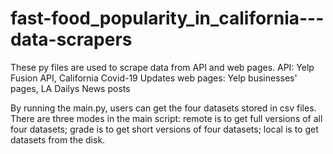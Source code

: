 # fast-food_popularity_in_california---data-scrapers

These py files are used to scrape data from API and web pages.
API: Yelp Fusion API, California Covid-19 Updates
web pages: Yelp businesses' pages, LA Dailys News posts 

By running the main.py, users can get the four datasets stored in csv files. 
There are three modes in the main script: remote is to get full versions of all four datasets; 
grade is to get short versions of four datasets; local is to get datasets from the disk. 

